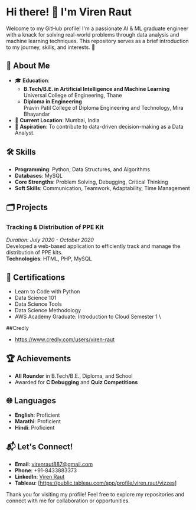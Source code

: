 # Hi there! 👋 I'm Viren Raut

Welcome to my GitHub profile! I'm a passionate AI & ML graduate engineer with a knack for solving real-world problems through data analysis and machine learning techniques. This repository serves as a brief introduction to my journey, skills, and interests. 🚀

## 🌟 About Me

- 🎓 **Education**: 
  - **B.Tech/B.E. in Artificial Intelligence and Machine Learning**  
    Universal College of Engineering, Thane  
  - **Diploma in Engineering**  
    Pravin Patil College of Diploma Engineering and Technology, Mira Bhayandar 
- 📍 **Current Location**: Mumbai, India
- 🌱 **Aspiration**: To contribute to data-driven decision-making as a Data Analyst.

## 🛠️ Skills

- **Programming**: Python, Data Structures, and Algorithms  
- **Databases**: MySQL  
- **Core Strengths**: Problem Solving, Debugging, Critical Thinking  
- **Soft Skills**: Communication, Teamwork, Adaptability, Time Management  

## 🗂️ Projects

### Tracking & Distribution of PPE Kit  
*Duration: July 2020 - October 2020*  
Developed a web-based application to efficiently track and manage the distribution of PPE kits.  
**Technologies**: HTML, PHP, MySQL  

## 📜 Certifications

- Learn to Code with Python  
- Data Science 101  
- Data Science Tools  
- Data Science Methodology  
- AWS Academy Graduate: Introduction to Cloud Semester 1  \

##Credly

- https://www.credly.com/users/viren-raut
  
## 🏆 Achievements

- **All Rounder** in B.Tech/B.E., Diploma, and School  
- Awarded for **C Debugging** and **Quiz Competitions**

## 🌐 Languages

- **English**: Proficient  
- **Marathi**: Proficient  
- **Hindi**: Proficient  

## 📬 Let's Connect!

- **Email**: virenraut887@gmail.com  
- **Phone**: +91-8433883373  
- **LinkedIn**: [Viren Raut](https://www.linkedin.com/in/viren-raut-456250320/)
- **Tableau**: [https://public.tableau.com/app/profile/viren.raut/vizzes]

Thank you for visiting my profile! Feel free to explore my repositories and connect with me for collaboration or opportunities.
```
